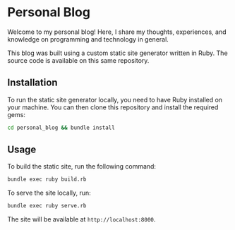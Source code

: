# Personal Blog

Welcome to my personal blog! Here, I share my thoughts, experiences, and knowledge on programming and technology in general.

This blog was built using a custom static site generator written in Ruby. The source code is available on this same repository.

## Installation

To run the static site generator locally, you need to have Ruby installed on your machine. You can then clone this repository and install the required gems:

```sh
cd personal_blog && bundle install
```

## Usage

To build the static site, run the following command:

```sh
bundle exec ruby build.rb
```

To serve the site locally, run:

```sh
bundle exec ruby serve.rb
```

The site will be available at `http://localhost:8000`.
